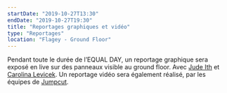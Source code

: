 ```yaml
---
startDate: "2019-10-27T13:30"
endDate: "2019-10-27T19:30"
title: "Reportages graphiques et vidéo"
type: "Reportages"
location: "Flagey - Ground Floor"
---
```

Pendant toute le durée de l’EQUAL DAY, un reportage graphique sera exposé en live sur des panneaux visible au ground floor. Avec [Jude Ith](https://www.facebook.com/GraphicJudith) et [Carolina Levicek](https://carolinalevicek.com/). Un reportage vidéo sera également réalisé, par les équipes de [Jumpcut](https://www.jumcut.be).
